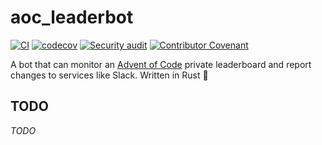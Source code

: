 # aoc_leaderbot

[![CI](https://github.com/clechasseur/aoc_leaderbot/actions/workflows/ci.yml/badge.svg?branch=main&event=push)](https://github.com/clechasseur/aoc_leaderbot/actions/workflows/ci.yml) [![codecov](https://codecov.io/gh/clechasseur/aoc_leaderbot/branch/main/graph/badge.svg?token=qSFdAkbb8U)](https://codecov.io/gh/clechasseur/aoc_leaderbot) [![Security audit](https://github.com/clechasseur/aoc_leaderbot/actions/workflows/audit-check.yml/badge.svg?branch=main)](https://github.com/clechasseur/aoc_leaderbot/actions/workflows/audit-check.yml) [![Contributor Covenant](https://img.shields.io/badge/Contributor%20Covenant-2.1-4baaaa.svg)](CODE_OF_CONDUCT.md)

A bot that can monitor an [Advent of Code](https://adventofcode.com/) private leaderboard and report changes to services like Slack.
Written in Rust 🦀

## TODO

_TODO_
